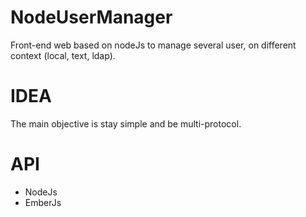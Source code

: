NodeUserManager
===============

Front-end web based on nodeJs to manage several user, 
on different context (local, text, ldap).

IDEA
====
The main objective is stay simple and be multi-protocol.

API
===
- NodeJs
- EmberJs
